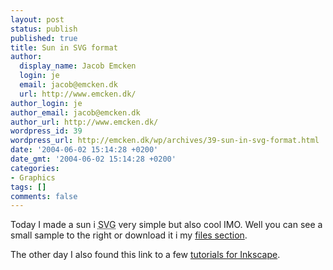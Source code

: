 ```yaml
---
layout: post
status: publish
published: true
title: Sun in SVG format
author:
  display_name: Jacob Emcken
  login: je
  email: jacob@emcken.dk
  url: http://www.emcken.dk/
author_login: je
author_email: jacob@emcken.dk
author_url: http://www.emcken.dk/
wordpress_id: 39
wordpress_url: http://emcken.dk/wp/archives/39-sun-in-svg-format.html
date: '2004-06-02 15:14:28 +0200'
date_gmt: '2004-06-02 15:14:28 +0200'
categories:
- Graphics
tags: []
comments: false
---
```

<img border='0' hspace='5' align='right' src='/weblog/uploads/sun.thumb.png' alt='' />Today I made a sun i <abbr title="Scalable Vector Graphics">SVG</abbr> very simple but also cool IMO.
Well you can see a small sample to the right or download it i my <a href="http://www.emcken.dk/files/">files section</a>.

The other day I also found this link to a few <a href="http://programmer-art.org/?page=inkscape">tutorials for Inkscape</a>.

